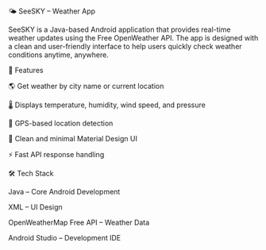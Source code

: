 🌤️ SeeSKY – Weather App

SeeSKY is a Java-based Android application that provides real-time weather updates using the Free OpenWeather API. The app is designed with a clean and user-friendly interface to help users quickly check weather conditions anytime, anywhere.

🚀 Features

🌎 Get weather by city name or current location

🌡️ Displays temperature, humidity, wind speed, and pressure

📍 GPS-based location detection

🎨 Clean and minimal Material Design UI

⚡ Fast API response handling

🛠️ Tech Stack

Java – Core Android Development

XML – UI Design

OpenWeatherMap Free API – Weather Data

Android Studio – Development IDE
